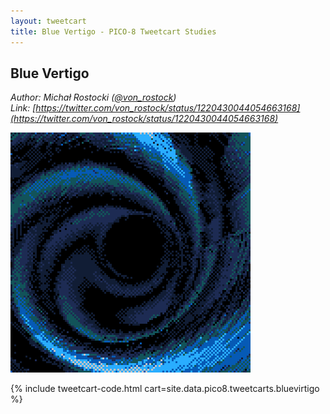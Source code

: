 ```yaml
---
layout: tweetcart
title: Blue Vertigo - PICO-8 Tweetcart Studies
---
```


## Blue Vertigo

_Author: Michał Rostocki ([@von_rostock](https://twitter.com/von_rostock))_<br>
_Link: [https://twitter.com/von_rostock/status/1220430044054663168](https://twitter.com/von_rostock/status/1220430044054663168)_

<img class="screenie" src="/img/tweetcarts/bluevirtigo.gif" alt="Blue Virtigo">

{% include tweetcart-code.html cart=site.data.pico8.tweetcarts.bluevirtigo %}
